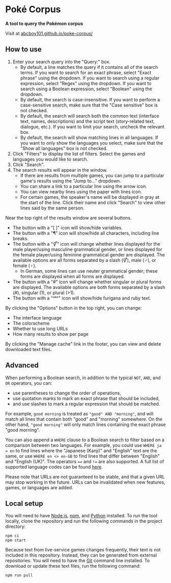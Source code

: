 # Poké Corpus
**A tool to query the Pokémon corpus**

Visit at [abcboy101.github.io/poke-corpus/](https://abcboy101.github.io/poke-corpus/)


## How to use
1. Enter your search query into the "Query:" box.
   - By default, a line matches the query if it contains all of the search terms.
     If you want to search for an exact phrase, select "Exact phrase" using the dropdown.
     If you want to search using a regular expression, select "Regex" using the dropdown.
     If you want to search using a Boolean expression, select "Boolean" using the dropdown.
   - By default, the search is case-insensitive.
     If you want to perform a case-sensitive search, make sure that the "Case sensitive" box is not checked.
   - By default, the search will search both the common text (interface text, names, descriptions) and the script text (story-related text, dialogue, etc.).
     If you want to limit your search, uncheck the relevant box.
   - By default, the search will show matching lines in all languages.
     If you want to only show the languages you select, make sure that the "Show all languages" box is not checked.
2. Click "Filters" to display the list of filters.
   Select the games and languages you would like to search.
3. Click "Search".
4. The search results will appear in the window.
   - If there are results from multiple games, you can jump to a particular game's results using the "Jump to..." dropdown.
   - You can share a link to a particular line using the arrow icon.
   - You can view nearby lines using the paper with lines icon.
   - For certain games, the speaker's name will be displayed in gray at the start of the line.
     Click their name and click "Search" to view other lines said by the same person.

Near the top right of the results window are several buttons.
- The button with a "[ ]" icon will show/hide variables.
- The button with a "¶" icon will show/hide all characters, including line breaks.
- The button with a "⚥" icon will change whether lines displayed for the male player/using masculine grammatical gender,
  or lines displayed for the female player/using feminine grammatical gender are displayed.
  The available options are all forms separated by a slash (⚥), male (♂), or female (♀).
  - In German, some lines can use neuter grammatical gender; these forms are displayed when all forms are displayed.
- The button with a "#" icon will change whether singular or plural forms are displayed.
  The available options are both forms separated by a slash (#), singular (1), or plural (>1).
- The button with a "ᵃᵇᶜ" icon will show/hide furigana and ruby text.

By clicking the "Options" button in the top right, you can change:
- The interface language
- The colorscheme
- Whether to use long URLs
- How many results to show per page

By clicking the "Manage cache" link in the footer, you can view and delete downloaded text files.


## Advanced
When performing a Boolean search, in addition to the typical `NOT`, `AND`, and `OR` operators, you can:
- use parentheses to change the order of operations,
- use quotation marks to mark an exact phrase that should be included,
- and use slashes to mark a regular expression that should be matched.

For example, `good morning` is treated as `"good" AND "morning"`, and will match all lines that contain both "good" and "morning" somewhere.
On the other hand, `"good morning"` will only match lines containing the exact phrase "good morning".

You can also append a `WHERE` clause to a Boolean search to filter based on a comparison between two languages.
For example, you could use `WHERE ja = en` to find lines where the "Japanese (Kanji)" and "English" text are the same,
or use `WHERE en <> en-GB` to find lines that differ between "English" and "English (UK)".
The operators `==` and `!=` are also supported.
A full list of supported language codes can be found [here](src/res/corpus.json).

Please note that URLs are not guaranteed to be stable, and that a given URL may stop working in the future.
URLs can be invalidated when new features, games, or languages are added.


## Local setup
You will need to have [Node.js](https://nodejs.org/), [npm](https://www.npmjs.com/), and [Python](https://www.python.org/) installed.
To run the tool locally, clone the repository and run the following commands in the project directory:
```commandline
npm ci
npm start
```

Because text from live-service games changes frequently, their text is not included in this repository.
Instead, they can be generated from external repositories.
You will need to have the [Git](https://git-scm.com/) command line installed.
To download or update these text files, run the following command:
```commandline
npm run pull
```
